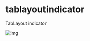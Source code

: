 # tablayoutindicator
TabLayout indicator

![img](http://images2015.cnblogs.com/blog/585087/201512/585087-20151219155610584-2107679775.gif)
